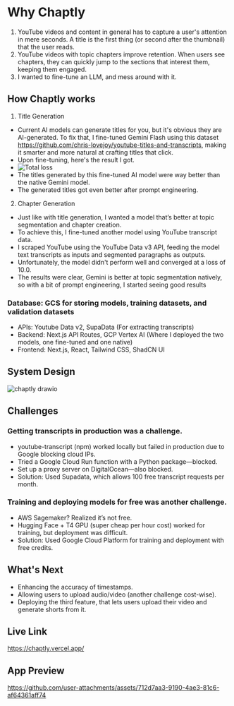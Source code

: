 # Why Chaptly

1) YouTube videos and content in general has to capture a user's attention in mere seconds. A title is the first thing (or second after the thumbnail) that the user reads.
2) YouTube videos with topic chapters improve retention. When users see chapters, they can quickly jump to the sections that interest them, keeping them engaged.
3) I wanted to fine-tune an LLM, and mess around with it.

## How Chaptly works

1) Title Generation

- Current AI models can generate titles for you, but it's obvious they are AI-generated. To fix that, I fine-tuned Gemini Flash using this dataset https://github.com/chris-lovejoy/youtube-titles-and-transcripts, making it smarter and more natural at crafting titles that click.
- Upon fine-tuning, here's the result I got.
- ![Total loss](https://github.com/user-attachments/assets/ddf956d2-4581-4ccd-a8dc-9b5f1576d8f1)
- The titles generated by this fine-tuned AI model were way better than the native Gemini model.
- The generated titles got even better after prompt engineering.

2) Chapter Generation
- Just like with title generation, I wanted a model that’s better at topic segmentation and chapter creation.
- To achieve this, I fine-tuned another model using YouTube transcript data.
- I scraped YouTube using the YouTube Data v3 API, feeding the model text transcripts as inputs and segmented paragraphs as outputs.
- Unfortunately, the model didn't perform well and converged at a loss of 10.0.
- The results were clear, Gemini is better at topic segmentation natively, so with a bit of prompt engineering, I started seeing good results

### Database: GCS for storing models, training datasets, and validation datasets
- APIs: Youtube Data v2, SupaData (For extracting transcripts)
- Backend: Next.js API Routes, GCP Vertex AI (Where I deployed the two models, one fine-tuned and one native)
- Frontend: Next.js, React, Tailwind CSS, ShadCN UI

## System Design
![chaptly drawio](https://github.com/user-attachments/assets/8f306acb-5949-4e2f-bbc9-2c1fe2408e79)

## Challenges
### Getting transcripts in production was a challenge.
- youtube-transcript (npm) worked locally but failed in production due to Google blocking cloud IPs.
- Tried a Google Cloud Run function with a Python package—blocked.
- Set up a proxy server on DigitalOcean—also blocked.
- Solution: Used Supadata, which allows 100 free transcript requests per month.
### Training and deploying models for free was another challenge.
- AWS Sagemaker? Realized it’s not free.
- Hugging Face + T4 GPU (super cheap per hour cost) worked for training, but deployment was difficult.
- Solution: Used Google Cloud Platform for training and deployment with free credits.

## What's Next
- Enhancing the accuracy of timestamps.
- Allowing users to upload audio/video (another challenge cost-wise).
- Deploying the third feature, that lets users upload their video and generate shorts from it.

## Live Link
https://chaptly.vercel.app/

## App Preview
https://github.com/user-attachments/assets/712d7aa3-9190-4ae3-81c6-af64361aff74



